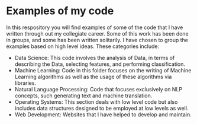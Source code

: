 # Examples of my code

In this respository you will find examples of some of the code that I have written through out my collegiate career. Some of this work has been done in groups, and some has been written solitarily. I have chosen to group the examples based on high level ideas. These categories include:

* Data Science: This code involves the analysis of Data, in terms of describing the Data, selecting features, and performing classification.
* Machine Learning: Code in this folder focuses on the writing of Machine Learning algorithms as well as the usage of these algorithms via libraries.
* Natural Language Processing: Code that focuses exclusively on NLP concepts, such generating text and machine translation.
* Operating Systems: This section deals with low level code but also includes data structures designed to be employed at low levels as well.
* Web Development: Websites that I have helped to develop and maintain.


